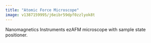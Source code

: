 ```yaml
---
title: "Atomic Force Microscope"
image: v1387159995/j6eibr59dpf0zzlyok8t
---
```


Nanomagnetics Instruments ezAFM microscope with sample state positioner.
